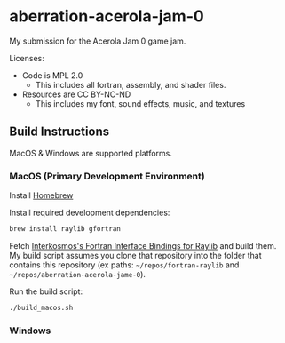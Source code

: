 # aberration-acerola-jam-0
My submission for the Acerola Jam 0 game jam.

Licenses:
* Code is MPL 2.0
  * This includes all fortran, assembly, and shader files.
* Resources are CC BY-NC-ND
  * This includes my font, sound effects, music, and textures

## Build Instructions
MacOS & Windows are supported platforms.

### MacOS (Primary Development Environment)

Install [Homebrew](https://brew.sh/)

Install required development dependencies:
```bash
brew install raylib gfortran
```

Fetch [Interkosmos's Fortran Interface Bindings for Raylib](https://github.com/interkosmos/fortran-raylib) and build them.  My build script assumes you clone that repository into the folder that contains this repository (ex paths: `~/repos/fortran-raylib` and `~/repos/aberration-acerola-jame-0`).

Run the build script:
```bash
./build_macos.sh
```

### Windows


